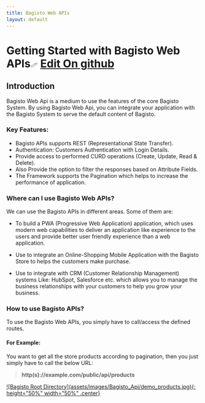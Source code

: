 ```yaml
---
title: Bagisto Web APIs
layout: default
---
```


# Getting Started with Bagisto Web APIs<span class="edit-github"><img src="/docs/assets/images/Icon-Pencil-Large.svg" width="19px" height="13px"/> <a class="nav-link" href="https://github.com/bagisto/bagisto-docs">Edit On github</a></span>

## Introduction

Bagisto Web Api is a medium to use the features of the core Bagisto System. By using Bagisto Web Api, you can integrate your application with the Bagisto System to serve the default content of Bagisto.

### Key Features:

* Bagisto APIs supports REST (Representational State Transfer).
* Authentication: Customers Authentication with Login Details.
* Provide access to performed CURD operations (Create, Update, Read & Delete).
* Also Provide the option to filter the responses based on Attribute Fields.
* The Framework supports the Pagination which helps to increase the performance of application.


### Where can I use Bagisto Web APIs?
We can use the Bagisto APIs in different areas. Some of them are:

* To build a PWA (Progressive Web Application) application, which uses modern web capabilities to deliver an application like experience to the users and provide better user friendly experience than a web application.

* Use to integrate an Online-Shopping Mobile Application with the Bagisto Store to helps the customers make purchase.

* Use to integrate with CRM (Customer Relationship Management) systems Like: HubSpot, Salesforce etc. which allows you to manage the business relationships with your customers to help you grow your business.


### How to use Bagisto APIs?

To use the Bagisto Web APIs, you simply have to call/access the defined routes.

#### For Example:
You want to get all the store products according to pagination, then you just simply have to call the below URL: 


> **http(s)://example.com/public/api/products**

<a href="assets/images/Bagisto_Api/demo_products.jpg" target="_blank">
![Bagisto Root Directory](assets/images/Bagisto_Api/demo_products.jpg){: height="50%" width="50%" .center}
</a>



